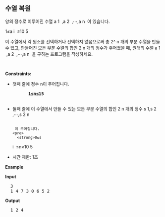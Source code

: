 수열 복원
---
양의 정수로 이루어진 수열 a 
1
​
 ,a 
2
​
 ,⋯,a 
n
​
 이 있습니다.

1≤a 
i
​
 ≤10 
5
 
이 수열에서 각 원소를 선택하거나 선택하지 않음으로써 총 2^ 
n
 개의 부분 수열을 만들 수 있고, 만들어진 모든 부분 수열의 합인 2 
n
 개의 정수가 주어졌을 때, 원래의 수열 a 
1
​
 ,a 
2
​
 ,⋯,a 
n
​
 을 구하는 프로그램을 작성하세요.

<p>&nbsp;</p>
<p><strong>Constraints:</strong></p>
<ul>
	<li>
    첫째 줄에 정수 n이 주어집니다.
    <pre>
      <strong>1≤n≤15</strong>
    </pre>
  </li>
	<li>
    둘째 줄에 이 수열에서 만들 수 있는 모든 부분 수열의 합인 2 
    n
     개의 정수 s 
    1
    ​
     ,s 
    2
    ​
     ,⋯,s 
    2 
    n
     
    ​
     이 주어집니다.
    <pre>
      <strong>0≤s 
i
​
 ≤n×10 
5</strong>
    </pre>
  </li>
	<li>시간 제한: 1초 </li>
</ul>

<p><strong class="example">Example</strong></p>
  
<p><strong>Input</strong></p>
<pre>
  3
  1 4 7 3 0 6 5 2
</pre>
  
<p><strong>Output</strong></p>
<pre>
  1 2 4
</pre>
